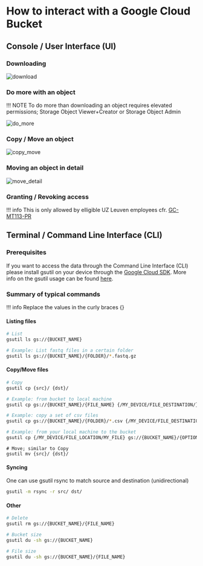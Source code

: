 # How to interact with a Google Cloud Bucket

## Console / User Interface (UI)

### Downloading

![download](/assets/imgs/bucket_interaction_imgs/download.png)

### Do more with an object

!!! NOTE
    To do more than downloading an object requires elevated permissions; Storage Object Viewer+Creator or Storage Object Admin

![do_more](/assets/imgs/bucket_interaction_imgs/do_more.png)

### Copy / Move an object

![copy_move](/assets/imgs/bucket_interaction_imgs/copy_move.png)

### Moving an object in detail

![move_detail](/assets/imgs/bucket_interaction_imgs/move_detail.png)

### Granting / Revoking access

!!! info
    This is only allowed by elligible UZ Leuven employees cfr. [GC-MT113-PR](https://wiki.uz.kuleuven.ac.be/x/9wx9Fg)

## Terminal / Command Line Interface (CLI)

### Prerequisites

If you want to access the data through the Command Line Interface (CLI) please install gsutil on your device through the [Google Cloud SDK](https://cloud.google.com/sdk/#mac). More info on the gsutil usage can be found [here](https://cloud.google.com/storage/gsutil).

### Summary of typical commands

!!! info
    Replace the values in the curly braces {}


#### Listing files

```sh
# List
gsutil ls gs://{BUCKET_NAME}
```

```sh
# Example: List fastq files in a certain folder
gsutil ls gs://{BUCKET_NAME}/{FOLDER}/*.fastq.gz
```

#### Copy/Move files

```sh
# Copy
gsutil cp {src}/ {dst}/
```

```sh
# Example: from bucket to local machine
gsutil cp gs://{BUCKET_NAME}/{FILE_NAME} {/MY_DEVICE/FILE_DESTINATION/}
```

```sh
# Example: copy a set of csv files
gsutil cp gs://{BUCKET_NAME}/{FOLDER}/*.csv {/MY_DEVICE/FILE_DESTINATION/}
```

```sh
# Example: from your local machine to the bucket
gsutil cp {/MY_DEVICE/FILE_LOCATION/MY_FILE} gs://{BUCKET_NAME}/{OPTIONAL_BUCKET_FOLDER}
```

```
# Move; similar to Copy
gsutil mv {src}/ {dst}/
```

#### Syncing

One can use gsutil rsync to match source and destination (unidirectional)

```sh
gsutil -m rsync -r src/ dst/
```

#### Other

```sh
# Delete
gsutil rm gs://{BUCKET_NAME}/{FILE_NAME}
```

```sh
# Bucket size
gsutil du -sh gs://{BUCKET_NAME}
```

```sh
# File size
gsutil du -sh gs://{BUCKET_NAME}/{FILE_NAME}
```

